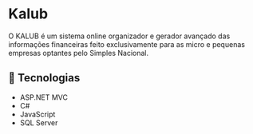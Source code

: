 # Kalub
O KALUB é um sistema online organizador e gerador avançado das informações financeiras feito exclusivamente para as micro e pequenas empresas optantes pelo Simples Nacional.

## 🚀 Tecnologias

- ASP.NET MVC
- C#
- JavaScript
- SQL Server
